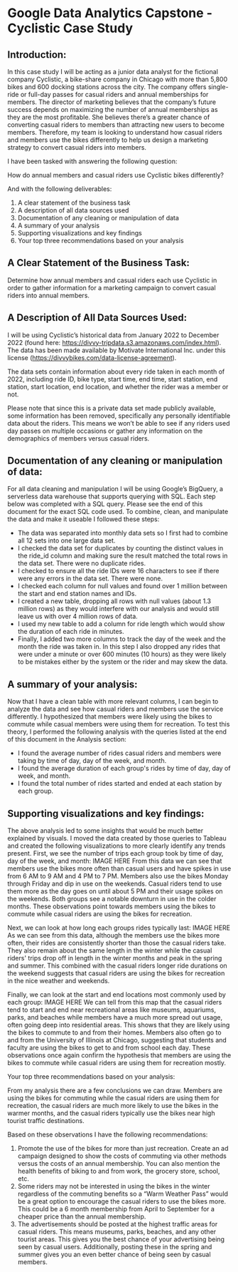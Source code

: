 # Google Data Analytics Capstone - Cyclistic Case Study

## Introduction:

In this case study I will be acting as a junior data analyst for the fictional company Cyclistic, a bike-share company in Chicago with more than 5,800 bikes and 600 docking stations across the city. The company offers single-ride or full-day passes for casual riders and annual memberships for members. The director of marketing believes that the company’s future success depends on maximizing the number of annual memberships as they are the most profitable. She believes there’s a greater chance of converting casual riders to members than attracting new users to become members. Therefore, my team is looking to understand how casual riders and members use the bikes differently to help us design a marketing strategy to convert casual riders into members.

I have been tasked with answering the following question:

  How do annual members and casual riders use Cyclistic bikes differently?

And with the following deliverables:

1. A clear statement of the business task
2. A description of all data sources used
3. Documentation of any cleaning or manipulation of data
4. A summary of your analysis
5. Supporting visualizations and key findings
6. Your top three recommendations based on your analysis

## A Clear Statement of the Business Task:

Determine how annual members and casual riders each use Cyclistic in order to gather information for a marketing campaign to convert casual riders into annual members.

## A Description of All Data Sources Used:

I will be using Cyclistic’s historical data from January 2022 to December 2022 (found here: https://divvy-tripdata.s3.amazonaws.com/index.html). The data has been made available by Motivate International Inc. under this license (https://divvybikes.com/data-license-agreement). 

The data sets contain information about every ride taken in each month of 2022, including ride ID, bike type, start time, end time, start station, end station, start location, end location, and whether the rider was a member or not.

Please note that since this is a private data set made publicly available, some information has been removed, specifically any personally identifiable data about the riders. This means we won’t be able to see if any riders used day passes on multiple occasions or gather any information on the demographics of members versus casual riders.

## Documentation of any cleaning or manipulation of data: 

For all data cleaning and manipulation I will be using Google’s BigQuery, a serverless data warehouse that supports querying with SQL. Each step below was completed with a SQL query. Please see the end of this document for the exact SQL code used. To combine, clean, and manipulate the data and make it useable I followed these steps:
* The data was separated into monthly data sets so I first had to combine all 12 sets into one large data set.
* I checked the data set for duplicates by counting the distinct values in the ride_id column and making sure the result matched the total rows in the data set. There were no duplicate rides. 
* I checked to ensure all the ride IDs were 16 characters to see if there were any errors in the data set. There were none.
* I checked each column for null values and found over 1 million between the start and end station names and IDs.
* I created a new table, dropping all rows with null values (about 1.3 million rows) as they would interfere with our analysis and would still leave us with over 4 million rows of data.
* I used my new table to add a column for ride length which would show the duration of each ride in minutes.
* Finally, I added two more columns to track the day of the week and the month the ride was taken in. In this step I also dropped any rides that were under a minute or over 600 minutes (10 hours) as they were likely to be mistakes either by the system or the rider and may skew the data.

## A summary of your analysis:

Now that I have a clean table with more relevant columns, I can begin to analyze the data and see how casual riders and members use the service differently. I hypothesized that members were likely using the bikes to commute while casual members were using them for recreation. To test this theory, I performed the following analysis with the queries listed at the end of this document in the Analysis section:
* I found the average number of rides casual riders and members were taking by time of day, day of the week, and month.
* I found the average duration of each group's rides by time of day, day of week, and month.
* I found the total number of rides started and ended at each station by each group.

## Supporting visualizations and key findings: 

The above analysis led to some insights that would be much better explained by visuals. I moved the data created by those queries to Tableau and created the following visualizations to more clearly identify any trends present. First, we see the number of trips each group took by time of day, day of the week, and month:
IMAGE HERE
From this data we can see that members use the bikes more often than casual users and have spikes in use from 6 AM to 9 AM and 4 PM to 7 PM. Members also use the bikes Monday through Friday and dip in use on the weekends. Casual riders tend to use them more as the day goes on until about 5 PM and their usage spikes on the weekends. Both groups see a notable downturn in use in the colder months. These observations point towards members using the bikes to commute while casual riders are using the bikes for recreation.

Next, we can look at how long each groups rides typically last:
IMAGE HERE
As we can see from this data, although the members use the bikes more often, their rides are consistently shorter than those the casual riders take. They also remain about the same length in the winter while the casual riders' trips drop off in length in the winter months and peak in the spring and summer. This combined with the casual riders longer ride durations on the weekend suggests that casual riders are using the bikes for recreation in the nice weather and weekends.

Finally, we can look at the start and end locations most commonly used by each group:
IMAGE HERE
We can tell from this map that the casual riders tend to start and end near recreational areas like museums, aquariums, parks, and beaches while members have a much more spread out usage, often going deep into residential areas. This shows that they are likely using the bikes to commute to and from their homes. Members also often go to and from the University of Illinois at Chicago, suggesting that students and faculty are using the bikes to get to and from school each day. These observations once again confirm the hypothesis that members are using the bikes to commute while casual riders are using them for recreation mostly.

Your top three recommendations based on your analysis:

From my analysis there are a few conclusions we can draw. Members are using the bikes for commuting while the casual riders are using them for recreation, the casual riders are much more likely to use the bikes in the warmer months, and the casual riders typically use the bikes near high tourist traffic destinations.

Based on these observations I have the following recommendations:

1. Promote the use of the bikes for more than just recreation. Create an ad campaign designed to show the costs of commuting via other methods versus the costs of an annual membership. You can also mention the health benefits of biking to and from work, the grocery store, school, etc.
2. Some riders may not be interested in using the bikes in the winter regardless of the commuting benefits so a “Warm Weather Pass” would be a great option to encourage the casual riders to use the bikes more. This could be a 6 month membership from April to September for a cheaper price than the annual membership.
3. The advertisements should be posted at the highest traffic areas for casual riders. This means museums, parks, beaches, and any other tourist areas. This gives you the best chance of your advertising being seen by casual users. Additionally, posting these in the spring and summer gives you an even better chance of being seen by casual members.

